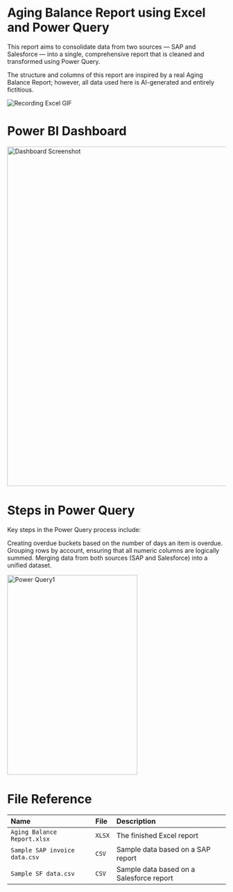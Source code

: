 # Aging Balance Report using Excel and Power Query

This report aims to consolidate data from two sources — SAP and Salesforce — into a single, comprehensive report that is cleaned and transformed using Power Query.

The structure and columns of this report are inspired by a real Aging Balance Report; however, all data used here is AI-generated and entirely fictitious.

![Recording Excel GIF](https://github.com/user-attachments/assets/b169deed-8ae8-456b-8634-020ae20a6097)

# Power BI Dashboard

<img width="1399" height="783" alt="Dashboard Screenshot" src="https://github.com/user-attachments/assets/86e0cd77-6dbf-4fa6-a205-727a6e0c7621" />

# Steps in Power Query

Key steps in the Power Query process include:

Creating overdue buckets based on the number of days an item is overdue.
Grouping rows by account, ensuring that all numeric columns are logically summed.
Merging data from both sources (SAP and Salesforce) into a unified dataset.

<img width="300" height="461" alt="Power Query1" src="https://github.com/user-attachments/assets/c9cf81ed-23ce-4258-a6f9-905b885bef40" />

# File Reference

| Name                          | File  | Description                              |
| :-------------                | :-----| :-------------------------               |
| `Aging Balance Report.xlsx`   | `XLSX`| The finished Excel report                |
| `Sample SAP invoice data.csv` | `CSV` | Sample data based on a SAP report        |
| `Sample SF data.csv`          | `CSV` | Sample data based on a Salesforce report |
